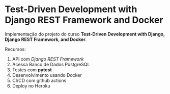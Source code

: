 # Test-Driven Development with Django REST Framework and Docker

Implementação do projeto do curso **Test-Driven Development with Django, Django REST Framework, and Docker**.

Recursos:

1. API com *Django REST Framework*
2. Acessa Banco de Dados PostgreSQL
3. Testes com **pytest**
4. Desenvolvimento usando Docker
5. CI/CD com github actions
6. Deploy no Heroku
